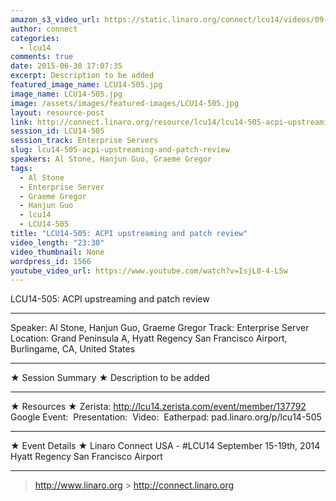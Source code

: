 ```yaml
---
amazon_s3_video_url: https://static.linaro.org/connect/lcu14/videos/09-19-Friday/LCU14-505-%20ACPI%20upstreaming%20and%20patch%20review.mp4
author: connect
categories:
  - lcu14
comments: true
date: 2015-06-30 17:07:35
excerpt: Description to be added
featured_image_name: LCU14-505.jpg
image_name: LCU14-505.jpg
image: /assets/images/featured-images/LCU14-505.jpg
layout: resource-post
link: http://connect.linaro.org/resource/lcu14/lcu14-505-acpi-upstreaming-and-patch-review/
session_id: LCU14-505
session_track: Enterprise Servers
slug: lcu14-505-acpi-upstreaming-and-patch-review
speakers: Al Stone, Hanjun Guo, Graeme Gregor
tags:
  - Al Stone
  - Enterprise Server
  - Graeme Gregor
  - Hanjun Guo
  - lcu14
  - LCU14-505
title: "LCU14-505: ACPI upstreaming and patch review"
video_length: "23:30"
video_thumbnail: None
wordpress_id: 1566
youtube_video_url: https://www.youtube.com/watch?v=IsjL8-4-L5w
---
```


LCU14-505: ACPI upstreaming and patch review

---

Speaker: Al Stone, Hanjun Guo, Graeme Gregor
Track: Enterprise Server
Location: Grand Peninsula A, Hyatt Regency San Francisco Airport, Burlingame, CA, United States

---

★ Session Summary ★
Description to be added

---

★ Resources ★
Zerista: http://lcu14.zerista.com/event/member/137792
Google Event: 
Presentation: 
Video: 
Eatherpad: pad.linaro.org/p/lcu14-505

---

★ Event Details ★
Linaro Connect USA - #LCU14
September 15-19th, 2014
Hyatt Regency San Francisco Airport

---

> http://www.linaro.org > http://connect.linaro.org
